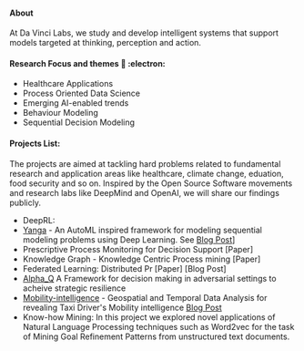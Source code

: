 #### About

At Da Vinci Labs, we study and develop intelligent systems that support models targeted at thinking, perception and action.


#### Research Focus and themes  🔭 :electron:	

- Healthcare Applications
- Process Oriented Data Science  
- Emerging AI-enabled trends 
- Behaviour Modeling
- Sequential Decision Modeling 


#### Projects List: 

 The projects are aimed at tackling hard problems related to fundamental research and application areas like healthcare, climate change, eduation, food security and so on. Inspired by the Open Source Software movements and research labs like DeepMind and OpenAI, we will share our findings publicly.  


- DeepRL: 
- [Yanga](https://github.com/asjad99/Yanga)  - An AutoML inspired framework for modeling sequential modeling problems using Deep Learning. See [Blog Post](https://www.asjadk.io/music/)]
- Prescriptive Process Monitoring for Decision Support [Paper] 
- Knowledge Graph - Knowledge Centric Process mining [Paper] 
- Federated Learning: Distributed Pr [Paper] [Blog Post] 
- [Alpha_Q](https://github.com/asjad99/rosetta_stone) A Framework for decision making in adversarial settings to acheive strategic resilience
- [Mobility-intelligence](https://github.com/asjad99/mobility-intelligence) - Geospatial and Temporal Data Analysis for revealing Taxi Driver's Mobility intelligence [Blog Post](https://www.asjadk.io/revealing-taxi-drivers-mobility-intelligence-through-his-trace/)
- Know-how Mining: In this project we explored novel applications of Natural Language Processing techniques such as Word2vec for the task of Mining Goal Refinement Patterns from unstructured text documents.

